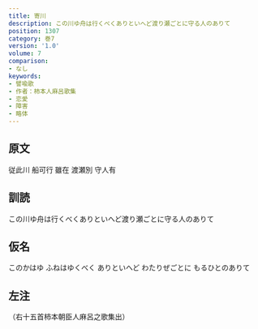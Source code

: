 ```yaml
---
title: 寄川
description: この川ゆ舟は行くべくありといへど渡り瀬ごとに守る人のありて
position: 1307
category: 巻7
version: '1.0'
volume: 7
comparison:
- なし
keywords:
- 譬喩歌
- 作者：柿本人麻呂歌集
- 恋愛
- 障害
- 略体
---
```


## 原文

従此川 船可行 雖在 渡瀬別 守人有

## 訓読

この川ゆ舟は行くべくありといへど渡り瀬ごとに守る人のありて

## 仮名

このかはゆ ふねはゆくべく ありといへど わたりぜごとに もるひとのありて

## 左注

（右十五首柿本朝臣人麻呂之歌集出）

